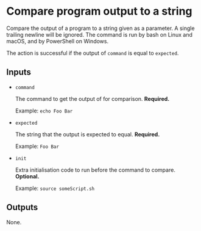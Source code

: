 # Compare program output to a string

Compare the output of a program to a string given as a parameter.
A single trailing newline will be ignored.
The command is run by bash on Linux and macOS, and by PowerShell on Windows.

The action is successful if the output of `command` is equal to `expected`.

## Inputs

* `command`

  The command to get the output of for comparison. **Required.**

  Example: `echo Foo Bar`

* `expected`

  The string that the output is expected to equal. **Required.**

  Example: `Foo Bar`

* `init`

  Extra initialisation code to run before the command to compare. **Optional.**

  Example: `source someScript.sh`

## Outputs

None.
